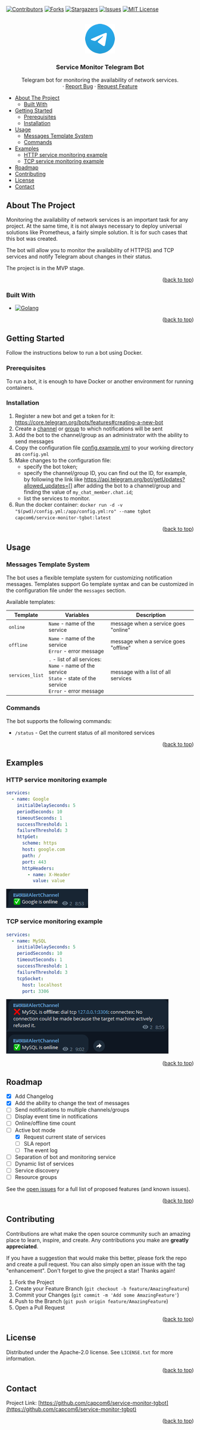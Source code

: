 <a name="readme-top"></a>
<!--
*** Thanks for checking out the Best-README-Template. If you have a suggestion
*** that would make this better, please fork the repo and create a pull request
*** or simply open an issue with the tag "enhancement".
*** Don't forget to give the project a star!
*** Thanks again! Now go create something AMAZING! :D
-->



<!-- PROJECT SHIELDS -->
<!--
*** I'm using markdown "reference style" links for readability.
*** Reference links are enclosed in brackets [ ] instead of parentheses ( ).
*** See the bottom of this document for the declaration of the reference variables
*** for contributors-url, forks-url, etc. This is an optional, concise syntax you may use.
*** https://www.markdownguide.org/basic-syntax/#reference-style-links
-->
[![Contributors][contributors-shield]][contributors-url]
[![Forks][forks-shield]][forks-url]
[![Stargazers][stars-shield]][stars-url]
[![Issues][issues-shield]][issues-url]
[![MIT License][license-shield]][license-url]



<!-- PROJECT LOGO -->
<br />
<div align="center">
  <a href="https://github.com/capcom6/service-monitor-tgbot">
    <img src="assets/logo.png" alt="Logo" width="80" height="80">
  </a>

  <h3 align="center">Service Monitor Telegram Bot</h3>

  <p align="center">
    Telegram bot for monitoring the availability of network services.
    <br />
    <!-- <a href="https://github.com/capcom6/service-monitor-tgbot"><strong>Explore the docs »</strong></a>
    <br />
    <br />
    <a href="https://github.com/capcom6/service-monitor-tgbot">View Demo</a> -->
    ·
    <a href="https://github.com/capcom6/service-monitor-tgbot/issues">Report Bug</a>
    ·
    <a href="https://github.com/capcom6/service-monitor-tgbot/issues">Request Feature</a>
  </p>
</div>



<!-- TABLE OF CONTENTS -->
- [About The Project](#about-the-project)
  - [Built With](#built-with)
- [Getting Started](#getting-started)
  - [Prerequisites](#prerequisites)
  - [Installation](#installation)
- [Usage](#usage)
  - [Messages Template System](#messages-template-system)
  - [Commands](#commands)
- [Examples](#examples)
  - [HTTP service monitoring example](#http-service-monitoring-example)
  - [TCP service monitoring example](#tcp-service-monitoring-example)
- [Roadmap](#roadmap)
- [Contributing](#contributing)
- [License](#license)
- [Contact](#contact)

<!-- ABOUT THE PROJECT -->
## About The Project

<!-- [![Product Name Screen Shot][product-screenshot]](https://example.com) -->

Monitoring the availability of network services is an important task for any project. At the same time, it is not always necessary to deploy universal solutions like Prometheus, a fairly simple solution. It is for such cases that this bot was created.

The bot will allow you to monitor the availability of HTTP(S) and TCP services and notify Telegram about changes in their status.

The project is in the MVP stage.

<p align="right">(<a href="#readme-top">back to top</a>)</p>



### Built With

* [![Golang][Golang]][Golang-url]

<p align="right">(<a href="#readme-top">back to top</a>)</p>



<!-- GETTING STARTED -->
## Getting Started

Follow the instructions below to run a bot using Docker.

### Prerequisites

To run a bot, it is enough to have Docker or another environment for running containers.

### Installation

1. Register a new bot and get a token for it: https://core.telegram.org/bots/features#creating-a-new-bot
2. Create a [channel](https://telegram.org/tour/channels) or [group](https://telegram.org/tour/groups) to which notifications will be sent
3. Add the bot to the channel/group as an administrator with the ability to send messages
4. Copy the configuration file [config.example.yml](configs/config.example.yml) to your working directory as `config.yml`
5. Make changes to the configuration file:
    - specify the bot token;
    - specify the channel/group ID, you can find out the ID, for example, by following the link like [https://api.telegram.org/bot<token>/getUpdates?allowed_updates=[]](https://api.telegram.org/bot<token>/getUpdates?allowed_updates=[]) after adding the bot to a channel/group and finding the value of `my_chat_member.chat.id`;
    - list the services to monitor.
6. Run the docker container: `docker run -d -v "$(pwd)/config.yml:/app/config.yml:ro" --name tgbot capcom6/service-monitor-tgbot:latest`

<p align="right">(<a href="#readme-top">back to top</a>)</p>



<!-- USAGE EXAMPLES -->
## Usage

### Messages Template System

The bot uses a flexible template system for customizing notification messages. Templates support Go template syntax and can be customized in the configuration file under the `messages` section.

Available templates:

| Template        | Variables                                                                                                                | Description                           |
| --------------- | ------------------------------------------------------------------------------------------------------------------------ | ------------------------------------- |
| `online`        | `Name` - name of the service                                                                                             | message when a service goes "online"  |
| `offline`       | `Name` - name of the service<br>`Error` - error message                                                                  | message when a service goes "offline" |
| `services_list` | `.` - list of all services:<br>`Name` - name of the service<br>`State` - state of the service<br>`Error` - error message | message with a list of all services   |

### Commands

The bot supports the following commands:

- `/status` - Get the current status of all monitored services

<p align="right">(<a href="#readme-top">back to top</a>)</p>

## Examples

### HTTP service monitoring example

```yaml
services:
  - name: Google
    initialDelaySeconds: 5
    periodSeconds: 10
    timeoutSeconds: 1
    successThreshold: 1
    failureThreshold: 3
    httpGet:
      scheme: https
      host: google.com
      path: /
      port: 443
      httpHeaders:
        - name: X-Header
          value: value
```

![HTTP Alert][http-alert]

### TCP service monitoring example

```yaml
services:
  - name: MySQL
    initialDelaySeconds: 5
    periodSeconds: 10
    timeoutSeconds: 1
    successThreshold: 1
    failureThreshold: 3
    tcpSocket:
      host: localhost
      port: 3306
```

![TCP Alert][tcp-alert]

<!-- _For more examples, please refer to the [Documentation](https://example.com)_ -->

<p align="right">(<a href="#readme-top">back to top</a>)</p>



<!-- ROADMAP -->
## Roadmap

- [x] Add Changelog
- [x] Add the ability to change the text of messages
- [ ] Send notifications to multiple channels/groups
- [ ] Display event time in notifications
- [ ] Online/offline time count
- [ ] Active bot mode
     - [x] Request current state of services
     - [ ] SLA report
     - [ ] The event log
- [ ] Separation of bot and monitoring service
- [ ] Dynamic list of services
- [ ] Service discovery
- [ ] Resource groups

See the [open issues](https://github.com/capcom6/service-monitor-tgbot/issues) for a full list of proposed features (and known issues).

<p align="right">(<a href="#readme-top">back to top</a>)</p>



<!-- CONTRIBUTING -->
## Contributing

Contributions are what make the open source community such an amazing place to learn, inspire, and create. Any contributions you make are **greatly appreciated**.

If you have a suggestion that would make this better, please fork the repo and create a pull request. You can also simply open an issue with the tag "enhancement".
Don't forget to give the project a star! Thanks again!

1. Fork the Project
2. Create your Feature Branch (`git checkout -b feature/AmazingFeature`)
3. Commit your Changes (`git commit -m 'Add some AmazingFeature'`)
4. Push to the Branch (`git push origin feature/AmazingFeature`)
5. Open a Pull Request

<p align="right">(<a href="#readme-top">back to top</a>)</p>



<!-- LICENSE -->
## License

Distributed under the Apache-2.0 license. See `LICENSE.txt` for more information.

<p align="right">(<a href="#readme-top">back to top</a>)</p>



<!-- CONTACT -->
## Contact

Project Link: [https://github.com/capcom6/service-monitor-tgbot](https://github.com/capcom6/service-monitor-tgbot)

<p align="right">(<a href="#readme-top">back to top</a>)</p>



<!-- ACKNOWLEDGMENTS -->
<!-- ## Acknowledgments

Use this space to list resources you find helpful and would like to give credit to. I've included a few of my favorites to kick things off!

* [Choose an Open Source License](https://choosealicense.com)
* [GitHub Emoji Cheat Sheet](https://www.webpagefx.com/tools/emoji-cheat-sheet)
* [Malven's Flexbox Cheatsheet](https://flexbox.malven.co/)
* [Malven's Grid Cheatsheet](https://grid.malven.co/)
* [Img Shields](https://shields.io)
* [GitHub Pages](https://pages.github.com)
* [Font Awesome](https://fontawesome.com)
* [React Icons](https://react-icons.github.io/react-icons/search)

<p align="right">(<a href="#readme-top">back to top</a>)</p> -->



<!-- MARKDOWN LINKS & IMAGES -->
<!-- https://www.markdownguide.org/basic-syntax/#reference-style-links -->
[contributors-shield]: https://img.shields.io/github/contributors/capcom6/service-monitor-tgbot.svg?style=for-the-badge
[contributors-url]: https://github.com/capcom6/service-monitor-tgbot/graphs/contributors
[forks-shield]: https://img.shields.io/github/forks/capcom6/service-monitor-tgbot.svg?style=for-the-badge
[forks-url]: https://github.com/capcom6/service-monitor-tgbot/network/members
[stars-shield]: https://img.shields.io/github/stars/capcom6/service-monitor-tgbot.svg?style=for-the-badge
[stars-url]: https://github.com/capcom6/service-monitor-tgbot/stargazers
[issues-shield]: https://img.shields.io/github/issues/capcom6/service-monitor-tgbot.svg?style=for-the-badge
[issues-url]: https://github.com/capcom6/service-monitor-tgbot/issues
[license-shield]: https://img.shields.io/github/license/capcom6/service-monitor-tgbot.svg?style=for-the-badge
[license-url]: https://github.com/capcom6/service-monitor-tgbot/blob/master/LICENSE.txt
[product-screenshot]: assets/screenshot.png
[http-alert]: assets/http-alert.png
[tcp-alert]: assets/tcp-alert.png
[Golang]: https://img.shields.io/badge/Golang-000000?style=for-the-badge&logo=go&logoColor=white
[Golang-url]: https://go.dev/
